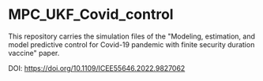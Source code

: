 # MPC_UKF_Covid_control
This repository carries the simulation files of the "Modeling, estimation, and model predictive control for Covid-19 pandemic with finite security duration vaccine" paper.

DOI: https://doi.org/10.1109/ICEE55646.2022.9827062

